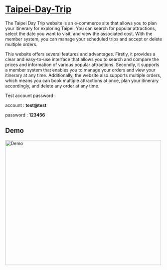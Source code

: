 # [Taipei-Day-Trip](http://35.74.113.149:3000/)
The Taipei Day Trip website is an e-commerce site that allows you to plan your itinerary for exploring Taipei. You can search for popular attractions, select the date you want to visit, and view the associated cost. With the member system, you can manage your scheduled trips and accept or delete multiple orders.

This website offers several features and advantages. Firstly, it provides a clear and easy-to-use interface that allows you to search and compare the prices and information of various popular attractions. Secondly, it supports a member system that enables you to manage your orders and view your itinerary at any time. Additionally, the website also supports multiple orders, which means you can book multiple attractions at once, plan your itinerary accordingly, and delete any order at any time.

Test account password :

account : **test@test**

password : **123456**

## Demo
<img src="https://user-images.githubusercontent.com/84265782/223932233-79b2cca4-8e17-49a5-97bb-f8ad4f4977af.gif" alt="Demo" width="500px" height="400px">




